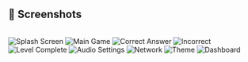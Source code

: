 ## 📱 Screenshots

| | | |
|:-:|:-:|:-:|
 ![Splash Screen](assets/screenshots/1.png)  ![Main Game](assets/screenshots/2.png)  ![Correct Answer](assets/screenshots/3.png) 
 ![Incorrect](assets/screenshots/4.png)  ![Level Complete](assets/screenshots/5.png)  ![Audio Settings](assets/screenshots/6.png) 
 ![Network](assets/screenshots/7.png)  ![Theme](assets/screenshots/8.png)   ![Dashboard](assets/screenshots/9.png) 
